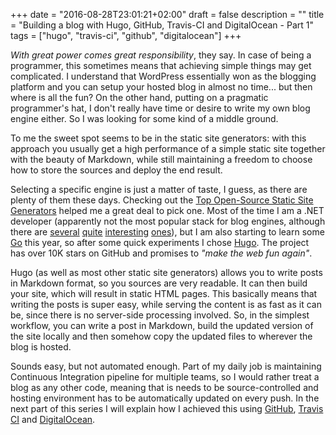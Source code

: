 +++
date = "2016-08-28T23:01:21+02:00"
draft = false
description = ""
title = "Building a blog with Hugo, GitHub, Travis-CI and DigitalOcean - Part 1"
tags = ["hugo", "travis-ci", "github", "digitalocean"]
+++

*With great power comes great responsibility*, they say. In case of being a programmer, this sometimes means that achieving simple things may get complicated. I understand that WordPress essentially won as the blogging platform and you can setup your hosted blog in almost no time... but then where is all the fun? On the other hand, putting on a pragmatic programmer's hat, I don't really have time or desire to write my own blog engine either. So I was looking for some kind of a middle ground.

To me the sweet spot seems to be in the static site generators: with this approach you usually get a high performance of a simple static site together with the beauty of Markdown, while still maintaining a freedom to choose how to store the sources and deploy the end result.

Selecting a specific engine is just a matter of taste, I guess, as there are plenty of them these days. Checking out the [Top Open-Source Static Site Generators](https://www.staticgen.com) helped me a great deal to pick one. Most of the time I am a .NET developer (apparently not the most popular stack for blog engines, although there are [several](https://github.com/Code52/pretzel) [quite](https://github.com/Wyamio/Wyam) [interesting](https://github.com/mikoskinen/graze) [ones](https://github.com/Kelindar/misakai-baker)), but I am also starting to learn some [Go](https://golang.org/) this year, so after some quick experiments I chose [Hugo](https://gohugo.io/). The project has over 10K stars on GitHub and promises to *"make the web fun again"*.

Hugo (as well as most other static site generators) allows you to write posts in Markdown format, so you sources are very readable. It can then build your site, which will result in static HTML pages. This basically means that writing the posts is super easy, while serving the content is as fast as it can be, since there is no server-side processing involved. So, in the simplest workflow, you can write a post in Markdown, build the updated version of the site locally and then somehow copy the updated files to wherever the blog is hosted.

Sounds easy, but not automated enough. Part of my daily job is maintaining Continuous Integration pipeline for multiple teams, so I would rather treat a blog as any other code, meaning that is needs to be source-controlled and hosting environment has to be automatically updated on every push. In the next part of this series I will explain how I achieved this using [GitHub](https://github.com), [Travis CI](https://travis-ci.org/) and [DigitalOcean](https://www.digitalocean.com/).
